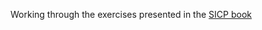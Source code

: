 Working through the exercises presented in the [SICP book](http://mitpress.mit.edu/sicp/full-text/book/book.html)
